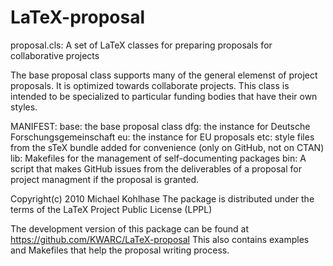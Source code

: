 LaTeX-proposal
==============
proposal.cls: A set of LaTeX classes for preparing proposals for collaborative projects

The base proposal class supports many of the general elemenst of project proposals. It is
optimized towards collaborate projects. This class is intended to be specialized to
particular funding bodies that have their own styles. 

MANIFEST: 
base:	  the base proposal class
dfg: 	  the instance for Deutsche Forschungsgemeinschaft
eu: 	      the instance for EU proposals
etc:		  style files from the sTeX bundle added for convenience 
                  (only on GitHub, not on CTAN)
lib: 		  Makefiles for the management of self-documenting packages
bin:        A script that makes GitHub issues from the deliverables of a
                  proposal for project managment if the proposal is granted. 

Copyright(c) 2010 Michael Kohlhase
The package is distributed under the terms of the LaTeX Project Public License (LPPL)

The development version of this package can be found at
https://github.com/KWARC/LaTeX-proposal
This also contains examples and Makefiles that help the proposal writing process.
